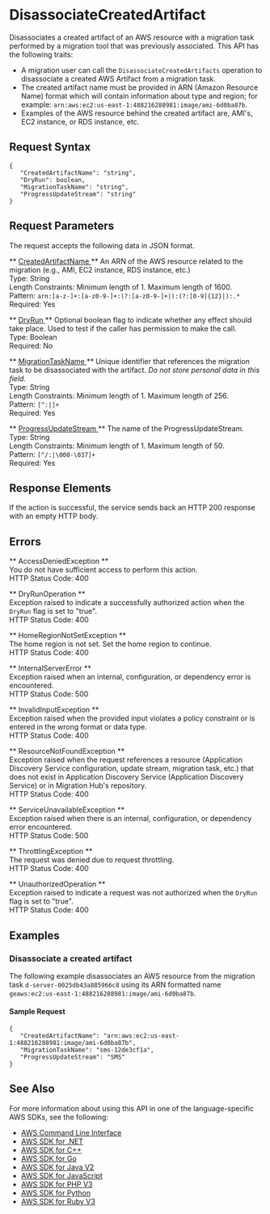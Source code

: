 # DisassociateCreatedArtifact<a name="API_DisassociateCreatedArtifact"></a>

Disassociates a created artifact of an AWS resource with a migration task performed by a migration tool that was previously associated\. This API has the following traits:
+ A migration user can call the `DisassociateCreatedArtifacts` operation to disassociate a created AWS Artifact from a migration task\.
+ The created artifact name must be provided in ARN \(Amazon Resource Name\) format which will contain information about type and region; for example: `arn:aws:ec2:us-east-1:488216288981:image/ami-6d0ba87b`\.
+ Examples of the AWS resource behind the created artifact are, AMI's, EC2 instance, or RDS instance, etc\.

## Request Syntax<a name="API_DisassociateCreatedArtifact_RequestSyntax"></a>

```
{
   "CreatedArtifactName": "string",
   "DryRun": boolean,
   "MigrationTaskName": "string",
   "ProgressUpdateStream": "string"
}
```

## Request Parameters<a name="API_DisassociateCreatedArtifact_RequestParameters"></a>

The request accepts the following data in JSON format\.

 ** [ CreatedArtifactName ](#API_DisassociateCreatedArtifact_RequestSyntax) **   <a name="migrationhub-DisassociateCreatedArtifact-request-CreatedArtifactName"></a>
An ARN of the AWS resource related to the migration \(e\.g\., AMI, EC2 instance, RDS instance, etc\.\)  
Type: String  
Length Constraints: Minimum length of 1\. Maximum length of 1600\.  
Pattern: `arn:[a-z-]+:[a-z0-9-]+:(?:[a-z0-9-]+|):(?:[0-9]{12}|):.*`   
Required: Yes

 ** [ DryRun ](#API_DisassociateCreatedArtifact_RequestSyntax) **   <a name="migrationhub-DisassociateCreatedArtifact-request-DryRun"></a>
Optional boolean flag to indicate whether any effect should take place\. Used to test if the caller has permission to make the call\.  
Type: Boolean  
Required: No

 ** [ MigrationTaskName ](#API_DisassociateCreatedArtifact_RequestSyntax) **   <a name="migrationhub-DisassociateCreatedArtifact-request-MigrationTaskName"></a>
Unique identifier that references the migration task to be disassociated with the artifact\. *Do not store personal data in this field\.*   
Type: String  
Length Constraints: Minimum length of 1\. Maximum length of 256\.  
Pattern: `[^:|]+`   
Required: Yes

 ** [ ProgressUpdateStream ](#API_DisassociateCreatedArtifact_RequestSyntax) **   <a name="migrationhub-DisassociateCreatedArtifact-request-ProgressUpdateStream"></a>
The name of the ProgressUpdateStream\.   
Type: String  
Length Constraints: Minimum length of 1\. Maximum length of 50\.  
Pattern: `[^/:|\000-\037]+`   
Required: Yes

## Response Elements<a name="API_DisassociateCreatedArtifact_ResponseElements"></a>

If the action is successful, the service sends back an HTTP 200 response with an empty HTTP body\.

## Errors<a name="API_DisassociateCreatedArtifact_Errors"></a>

 ** AccessDeniedException **   
You do not have sufficient access to perform this action\.  
HTTP Status Code: 400

 ** DryRunOperation **   
Exception raised to indicate a successfully authorized action when the `DryRun` flag is set to "true"\.  
HTTP Status Code: 400

 ** HomeRegionNotSetException **   
The home region is not set\. Set the home region to continue\.  
HTTP Status Code: 400

 ** InternalServerError **   
Exception raised when an internal, configuration, or dependency error is encountered\.  
HTTP Status Code: 500

 ** InvalidInputException **   
Exception raised when the provided input violates a policy constraint or is entered in the wrong format or data type\.  
HTTP Status Code: 400

 ** ResourceNotFoundException **   
Exception raised when the request references a resource \(Application Discovery Service configuration, update stream, migration task, etc\.\) that does not exist in Application Discovery Service \(Application Discovery Service\) or in Migration Hub's repository\.  
HTTP Status Code: 400

 ** ServiceUnavailableException **   
Exception raised when there is an internal, configuration, or dependency error encountered\.  
HTTP Status Code: 500

 ** ThrottlingException **   
The request was denied due to request throttling\.  
HTTP Status Code: 400

 ** UnauthorizedOperation **   
Exception raised to indicate a request was not authorized when the `DryRun` flag is set to "true"\.  
HTTP Status Code: 400

## Examples<a name="API_DisassociateCreatedArtifact_Examples"></a>

### Disassociate a created artifact<a name="API_DisassociateCreatedArtifact_Example_1"></a>

The following example disassociates an AWS resource from the migration task `d-server-0025db43a885966c8` using its ARN formatted name `geaws:ec2:us-east-1:488216288981:image/ami-6d0ba87b`\.

#### Sample Request<a name="API_DisassociateCreatedArtifact_Example_1_Request"></a>

```
{
   "CreatedArtifactName": "arn:aws:ec2:us-east-1:488216288981:image/ami-6d0ba87b",
   "MigrationTaskName": "sms-12de3cf1a",
   "ProgressUpdateStream": "SMS"
}
```

## See Also<a name="API_DisassociateCreatedArtifact_SeeAlso"></a>

For more information about using this API in one of the language\-specific AWS SDKs, see the following:
+  [ AWS Command Line Interface](https://docs.aws.amazon.com/goto/aws-cli/AWSMigrationHub-2017-05-31/DisassociateCreatedArtifact) 
+  [ AWS SDK for \.NET](https://docs.aws.amazon.com/goto/DotNetSDKV3/AWSMigrationHub-2017-05-31/DisassociateCreatedArtifact) 
+  [ AWS SDK for C\+\+](https://docs.aws.amazon.com/goto/SdkForCpp/AWSMigrationHub-2017-05-31/DisassociateCreatedArtifact) 
+  [ AWS SDK for Go](https://docs.aws.amazon.com/goto/SdkForGoV1/AWSMigrationHub-2017-05-31/DisassociateCreatedArtifact) 
+  [ AWS SDK for Java V2](https://docs.aws.amazon.com/goto/SdkForJavaV2/AWSMigrationHub-2017-05-31/DisassociateCreatedArtifact) 
+  [ AWS SDK for JavaScript](https://docs.aws.amazon.com/goto/AWSJavaScriptSDK/AWSMigrationHub-2017-05-31/DisassociateCreatedArtifact) 
+  [ AWS SDK for PHP V3](https://docs.aws.amazon.com/goto/SdkForPHPV3/AWSMigrationHub-2017-05-31/DisassociateCreatedArtifact) 
+  [ AWS SDK for Python](https://docs.aws.amazon.com/goto/boto3/AWSMigrationHub-2017-05-31/DisassociateCreatedArtifact) 
+  [ AWS SDK for Ruby V3](https://docs.aws.amazon.com/goto/SdkForRubyV3/AWSMigrationHub-2017-05-31/DisassociateCreatedArtifact) 